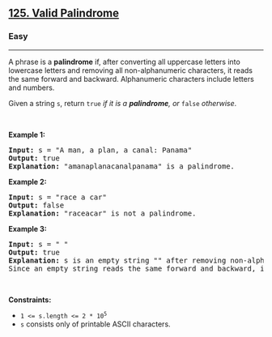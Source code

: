 <h2><a href="https://leetcode.com/problems/valid-palindrome/">125. Valid Palindrome</a></h2><h3>Easy</h3><hr><div><p>A phrase is a <strong>palindrome</strong> if, after converting all uppercase letters into lowercase letters and removing all non-alphanumeric characters, it reads the same forward and backward. Alphanumeric characters include letters and numbers.</p>

<p>Given a string <code>s</code>, return <code>true</code><em> if it is a <strong>palindrome</strong>, or </em><code>false</code><em> otherwise</em>.</p>

<p>&nbsp;</p>
<p><strong class="example">Example 1:</strong></p>

<pre><strong>Input:</strong> s = "A man, a plan, a canal: Panama"
<strong>Output:</strong> true
<strong>Explanation:</strong> "amanaplanacanalpanama" is a palindrome.
</pre>

<p><strong class="example">Example 2:</strong></p>

<pre><strong>Input:</strong> s = "race a car"
<strong>Output:</strong> false
<strong>Explanation:</strong> "raceacar" is not a palindrome.
</pre>

<p><strong class="example">Example 3:</strong></p>

<pre><strong>Input:</strong> s = " "
<strong>Output:</strong> true
<strong>Explanation:</strong> s is an empty string "" after removing non-alphanumeric characters.
Since an empty string reads the same forward and backward, it is a palindrome.
</pre>

<p>&nbsp;</p>
<p><strong>Constraints:</strong></p>

<ul>
	<li><code>1 &lt;= s.length &lt;= 2 * 10<sup>5</sup></code></li>
	<li><code>s</code> consists only of printable ASCII characters.</li>
</ul>
</div>